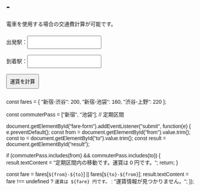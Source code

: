 # -
電車を使用する場合の交通費計算が可能です。
<form id="fare-form">
  <label>出発駅：<input type="text" id="from" required></label><br>
  <label>到着駅：<input type="text" id="to" required></label><br>
  <button type="submit">運賃を計算</button>
</form>
<div id="result"></div>
const fares = {
  "新宿-渋谷": 200,
  "新宿-池袋": 160,
  "渋谷-上野": 220
};

const commuterPass = ["新宿", "池袋"]; // 定期区間

document.getElementById("fare-form").addEventListener("submit", function(e) {
  e.preventDefault();
  const from = document.getElementById("from").value.trim();
  const to = document.getElementById("to").value.trim();
  const result = document.getElementById("result");

  if (commuterPass.includes(from) && commuterPass.includes(to)) {
    result.textContent = "定期区間内の移動です。運賃は 0 円です。";
    return;
  }

  const fare = fares[`${from}-${to}`] || fares[`${to}-${from}`];
  result.textContent = fare !== undefined ? `運賃は ${fare} 円です。` : "運賃情報が見つかりません。";
});
<style>
  body { font-family: sans-serif; padding: 2rem; }
  input, button { padding: 0.5rem; margin: 0.5rem 0; }
  #result { margin-top: 1rem; font-weight: bold; }
</style>
